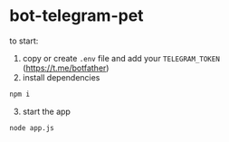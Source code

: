 # bot-telegram-pet

to start:
1. copy or create `.env` file and add your `TELEGRAM_TOKEN` (https://t.me/botfather)
2. install dependencies 
```bash
npm i
```
3. start the app
```bash
node app.js
```